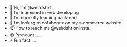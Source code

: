- 👋 Hi, I’m @weirdshxt
- 👀 I’m interested in web developing
- 🌱 I’m currently learning back-end
- 💞️ I’m looking to collaborate on my e-commerce website.
- 📫 How to reach me @weirdsht on insta.
- 😄 Pronouns: ...
- ⚡ Fun fact: ...

<!---
weirdshxt/weirdshxt is a ✨ special ✨ repository because its `README.md` (this file) appears on your GitHub profile.
You can click the Preview link to take a look at your changes.
--->
